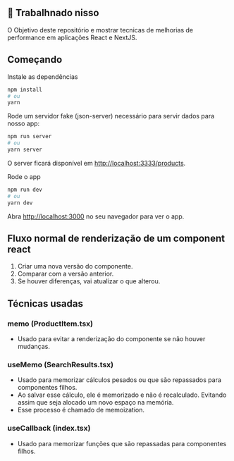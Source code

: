## 🚧 Trabalhnado nisso

O Objetivo deste repositório e mostrar tecnicas de melhorias de performance em aplicações React e NextJS.

## Começando

Instale as dependências

```bash
npm install
# ou
yarn
```

Rode um servidor fake (json-server) necessário para servir dados para nosso app:

```bash
npm run server
# ou
yarn server
```

O server ficará disponível em [http://localhost:3333/products](http://localhost:3333/products).

Rode o app

```bash
npm run dev
# ou
yarn dev
```

Abra [http://localhost:3000](http://localhost:3000) no seu navegador para ver o app.

## Fluxo normal de renderização de um component react

1. Criar uma nova versão do componente.
2. Comparar com a versão anterior.
3. Se houver diferenças, vai atualizar o que alterou.

## Técnicas usadas

### memo (ProductItem.tsx)

- Usado para evitar a renderização do componente se não houver mudanças.

### useMemo (SearchResults.tsx)

- Usado para memorizar cálculos pesados ou que são repassados para componentes filhos.
- Ao salvar esse cálculo, ele é memorizado e não é recalculado. Evitando assim que seja alocado um novo espaço na memória.
- Esse processo é chamado de memoization.

### useCallback (index.tsx)

- Usado para memorizar funções que são repassadas para componentes filhos.
